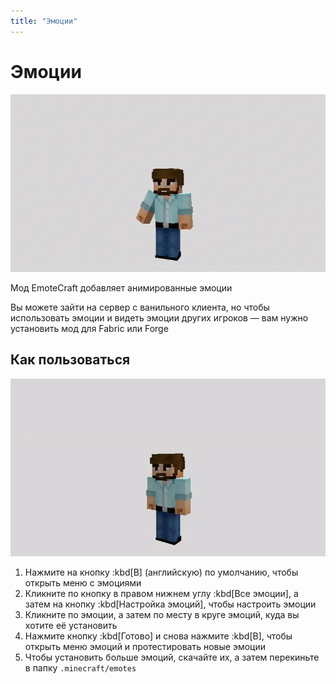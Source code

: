 ```yaml
---
title: "Эмоции"
---
```


# Эмоции

![](src/mods/emotes/demo.webp)

Мод EmoteCraft добавляет анимированные эмоции

Вы можете зайти на сервер с ванильного клиента, но чтобы использовать эмоции и видеть эмоции других игроков — вам нужно установить мод для Fabric или Forge
<CustomLinkComponent href="https://modrinth.com/mod/emotecraft" title="Скачать EmoteCraft" />

## Как пользоваться

![](src/mods/emotes/howto.webp)

1. Нажмите на кнопку :kbd[B] (английскую) по умолчанию, чтобы открыть меню с эмоциями
2. Кликните по кнопку в правом нижнем углу :kbd[Все эмоции], а затем на кнопку :kbd[Настройка эмоций], чтобы настроить эмоции
3. Кликните по эмоции, а затем по месту в круге эмоций, куда вы хотите её установить
4. Нажмите кнопку :kbd[Готово] и снова нажмите :kbd[B], чтобы открыть меню эмоций и протестировать новые эмоции
5. Чтобы установить больше эмоций, скачайте их, а затем перекиньте в папку `.minecraft/emotes`
<CustomLinkComponent href="https://docs.google.com/document/d/1mIh0roUFZ3xiROibgymcMNu6nrD6hrXF18rTmp0SkB4/edit" title="Скачать больше эмоций" />

<CustomLinkComponent href="https://kosmx.gitbook.io/emotecraft/tutorial/custom-emotes" title="Гайд по созданию эмоций в Blender или Blockbench" />